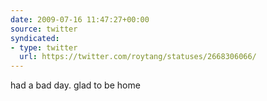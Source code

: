 ```yaml
---
date: 2009-07-16 11:47:27+00:00
source: twitter
syndicated:
- type: twitter
  url: https://twitter.com/roytang/statuses/2668306066/
---
```


had a bad day. glad to be home